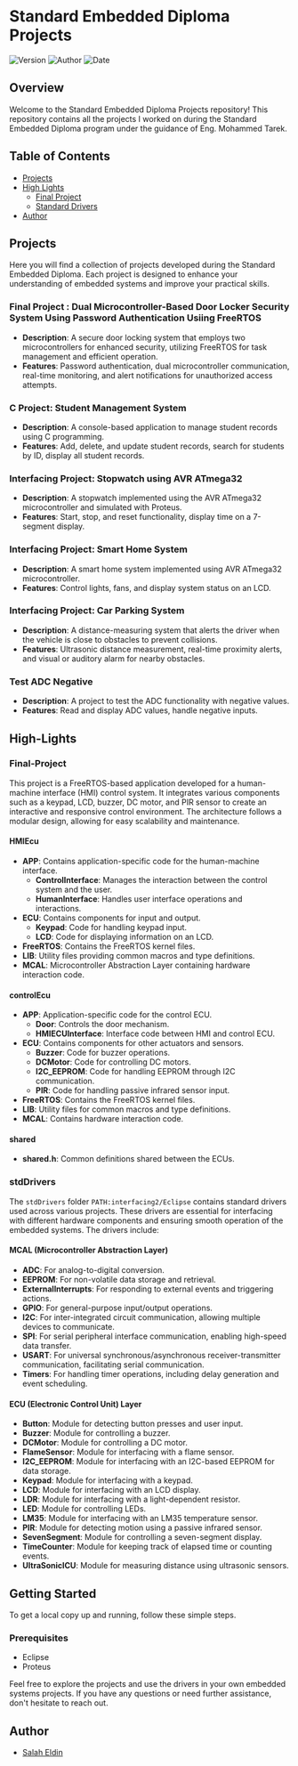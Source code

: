 
# Standard Embedded Diploma Projects
![Version](https://img.shields.io/badge/Version-1-brightgreen)
![Author](https://img.shields.io/badge/Authors-Salah%20Eldin-blue)
![Date](https://img.shields.io/badge/Date-28%20OCT%202024-orange)    

## Overview
Welcome to the Standard Embedded Diploma Projects repository! This repository contains all the projects I worked on during the Standard Embedded Diploma program under the guidance of Eng. Mohammed Tarek.

## Table of Contents

- [Projects](#Projects)
- [High Lights](#High-Lights)
  - [Final Project](#Final-Project)
  - [Standard Drivers](#stdDrivers)
 - [Author](#author)

## Projects
Here you will find a collection of projects developed during the Standard Embedded Diploma. Each project is designed to enhance your understanding of embedded systems and improve your practical skills.

### Final Project : Dual Microcontroller-Based Door Locker Security System Using Password Authentication Usiing FreeRTOS
- **Description**: A secure door locking system that employs two microcontrollers for enhanced security, utilizing FreeRTOS for task management and efficient operation.
- **Features**: Password authentication, dual microcontroller communication, real-time monitoring, and alert notifications for unauthorized access attempts.

### C Project: Student Management System
- **Description**: A console-based application to manage student records using C programming.
- **Features**: Add, delete, and update student records, search for students by ID, display all student records.

### Interfacing Project: Stopwatch using AVR ATmega32
- **Description**: A stopwatch implemented using the AVR ATmega32 microcontroller and simulated with Proteus.
- **Features**: Start, stop, and reset functionality, display time on a 7-segment display.

### Interfacing Project: Smart Home System
- **Description**: A smart home system implemented using AVR ATmega32 microcontroller.
- **Features**: Control lights, fans, and display system status on an LCD.

### Interfacing Project: Car Parking System
- **Description**: A distance-measuring system that alerts the driver when the vehicle is close to obstacles to prevent collisions.
- **Features**: Ultrasonic distance measurement, real-time proximity alerts, and visual or auditory alarm for nearby obstacles.

### Test ADC Negative
- **Description**: A project to test the ADC functionality with negative values.
- **Features**: Read and display ADC values, handle negative inputs.

## High-Lights

### Final-Project

This project is a FreeRTOS-based application developed for a human-machine interface (HMI) control system. It integrates various components such as a keypad, LCD, buzzer, DC motor, and PIR sensor to create an interactive and responsive control environment. The architecture follows a modular design, allowing for easy scalability and maintenance.

#### HMIEcu
- **APP**: Contains application-specific code for the human-machine interface.
  - **ControlInterface**: Manages the interaction between the control system and the user.
  - **HumanInterface**: Handles user interface operations and interactions.
- **ECU**: Contains components for input and output.
  - **Keypad**: Code for handling keypad input.
  - **LCD**: Code for displaying information on an LCD.
- **FreeRTOS**: Contains the FreeRTOS kernel files.
- **LIB**: Utility files providing common macros and type definitions.
- **MCAL**: Microcontroller Abstraction Layer containing hardware interaction code.

#### controlEcu
- **APP**: Application-specific code for the control ECU.
  - **Door**: Controls the door mechanism.
  - **HMIECUInterface**: Interface code between HMI and control ECU.
- **ECU**: Contains components for other actuators and sensors.
  - **Buzzer**: Code for buzzer operations.
  - **DCMotor**: Code for controlling DC motors.
  - **I2C_EEPROM**: Code for handling EEPROM through I2C communication.
  - **PIR**: Code for handling passive infrared sensor input.
- **FreeRTOS**: Contains the FreeRTOS kernel files.
- **LIB**: Utility files for common macros and type definitions.
- **MCAL**: Contains hardware interaction code.

#### shared
- **shared.h**: Common definitions shared between the ECUs.


### stdDrivers

The `stdDrivers` folder `PATH:interfacing2/Eclipse` contains standard drivers used across various projects. These drivers are essential for interfacing with different hardware components and ensuring smooth operation of the embedded systems. The drivers include:

#### MCAL (Microcontroller Abstraction Layer)
- **ADC**: For analog-to-digital conversion.
- **EEPROM**: For non-volatile data storage and retrieval.
- **ExternalInterrupts**: For responding to external events and triggering actions.
- **GPIO**: For general-purpose input/output operations.
- **I2C**: For inter-integrated circuit communication, allowing multiple devices to communicate.
- **SPI**: For serial peripheral interface communication, enabling high-speed data transfer.
- **USART**: For universal synchronous/asynchronous receiver-transmitter communication, facilitating serial communication.
- **Timers**: For handling timer operations, including delay generation and event scheduling.

#### ECU (Electronic Control Unit) Layer
- **Button**: Module for detecting button presses and user input.
- **Buzzer**: Module for controlling a buzzer.
- **DCMotor**: Module for controlling a DC motor.
- **FlameSensor**: Module for interfacing with a flame sensor.
- **I2C_EEPROM**: Module for interfacing with an I2C-based EEPROM for data storage.
- **Keypad**: Module for interfacing with a keypad.
- **LCD**: Module for interfacing with an LCD display.
- **LDR**: Module for interfacing with a light-dependent resistor.
- **LED**: Module for controlling LEDs.
- **LM35**: Module for interfacing with an LM35 temperature sensor.
- **PIR**: Module for detecting motion using a passive infrared sensor.
- **SevenSegment**: Module for controlling a seven-segment display.
- **TimeCounter**: Module for keeping track of elapsed time or counting events.
- **UltraSonicICU**: Module for measuring distance using ultrasonic sensors.

## Getting Started
To get a local copy up and running, follow these simple steps.

### Prerequisites
- Eclipse 
- Proteus

Feel free to explore the projects and use the drivers in your own embedded systems projects. If you have any questions or need further assistance, don't hesitate to reach out.

## Author

- [Salah Eldin](https://github.com/salah0eldin)

